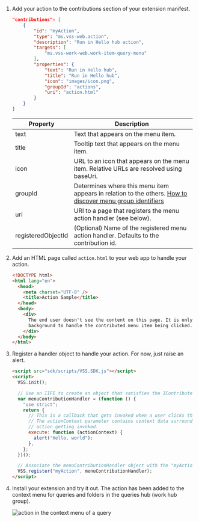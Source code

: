 1. Add your action to the contributions section of your extension manifest.

   ```json
   "contributions": [
       {
           "id": "myAction",
           "type": "ms.vss-web.action",
           "description": "Run in Hello hub action",
           "targets": [
               "ms.vss-work-web.work-item-query-menu"
           ],
           "properties": {
               "text": "Run in Hello hub",
               "title": "Run in Hello hub",
               "icon": "images/icon.png",
               "groupId": "actions",
               "uri": "action.html"
           }
       }
   ]
   ```

   | Property           | Description                                                                                                                                        |
   | ------------------ | -------------------------------------------------------------------------------------------------------------------------------------------------- |
   | text               | Text that appears on the menu item.                                                                                                                |
   | title              | Tooltip text that appears on the menu item.                                                                                                        |
   | icon               | URL to an icon that appears on the menu item. Relative URLs are resolved using baseUri.                                                            |
   | groupId            | Determines where this menu item appears in relation to the others. [How to discover menu group identifiers](../../test/discover-menu-group-ids.md) |
   | uri                | URI to a page that registers the menu action handler (see below).                                                                                  |
   | registeredObjectId | (Optional) Name of the registered menu action handler. Defaults to the contribution id.                                                            |

2) Add an HTML page called `action.html` to your web app to handle your action.

   ```html
   <!DOCTYPE html>
   <html lang="en">
     <head>
       <meta charset="UTF-8" />
       <title>Action Sample</title>
     </head>
     <body>
       <div>
         The end user doesn't see the content on this page. It is only in the
         background to handle the contributed menu item being clicked.
       </div>
     </body>
   </html>
   ```

3) Register a handler object to handle your action. For now, just raise an alert.

   ```html
   <script src="sdk/scripts/VSS.SDK.js"></script>
   <script>
     VSS.init();

     // Use an IIFE to create an object that satisfies the IContributedMenuSource contract
     var menuContributionHandler = (function () {
       "use strict";
       return {
         // This is a callback that gets invoked when a user clicks the newly contributed menu item
         // The actionContext parameter contains context data surrounding the circumstances of this
         // action getting invoked.
         execute: function (actionContext) {
           alert("Hello, world");
         },
       };
     })();

     // Associate the menuContributionHandler object with the "myAction" menu contribution from the manifest.
     VSS.register("myAction", menuContributionHandler);
   </script>
   ```

4) Install your extension and try it out.
   The action has been added to the context menu for queries and folders in the queries hub (work hub group).

   ![action in the context menu of a query](../../media-procedures/create-action/action.png)
